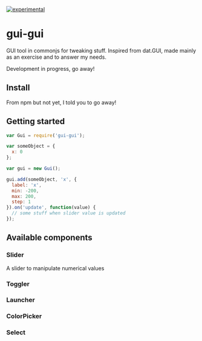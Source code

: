 [![experimental](http://badges.github.io/stability-badges/dist/experimental.svg)](http://github.com/badges/stability-badges)

# gui-gui

GUI tool in commonjs for tweaking stuff. Inspired from dat.GUI, made mainly as an exercise and to answer my needs.

Development in progress, go away!

## Install
From npm but not yet, I told you to go away!

## Getting started
```javascript
var Gui = require('gui-gui');

var someObject = {
  x: 0
};

var gui = new Gui();

gui.add(someObject, 'x', {
  label: 'x', 
  min: -200, 
  max: 200, 
  step: 1
}).on('update', function(value) {
  // some stuff when slider value is updated
});
```

## Available components

### Slider
A slider to manipulate numerical values

### Toggler

### Launcher

### ColorPicker

### Select